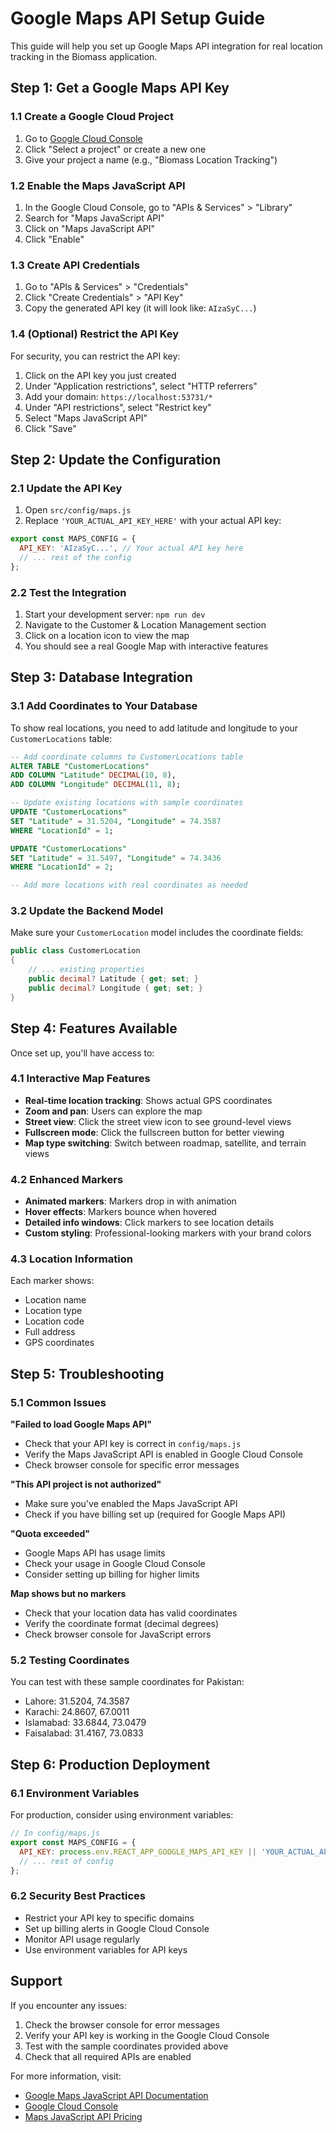 # Google Maps API Setup Guide

This guide will help you set up Google Maps API integration for real location tracking in the Biomass application.

## Step 1: Get a Google Maps API Key

### 1.1 Create a Google Cloud Project
1. Go to [Google Cloud Console](https://console.cloud.google.com/)
2. Click "Select a project" or create a new one
3. Give your project a name (e.g., "Biomass Location Tracking")

### 1.2 Enable the Maps JavaScript API
1. In the Google Cloud Console, go to "APIs & Services" > "Library"
2. Search for "Maps JavaScript API"
3. Click on "Maps JavaScript API"
4. Click "Enable"

### 1.3 Create API Credentials
1. Go to "APIs & Services" > "Credentials"
2. Click "Create Credentials" > "API Key"
3. Copy the generated API key (it will look like: `AIzaSyC...`)

### 1.4 (Optional) Restrict the API Key
For security, you can restrict the API key:
1. Click on the API key you just created
2. Under "Application restrictions", select "HTTP referrers"
3. Add your domain: `https://localhost:53731/*`
4. Under "API restrictions", select "Restrict key"
5. Select "Maps JavaScript API"
6. Click "Save"

## Step 2: Update the Configuration

### 2.1 Update the API Key
1. Open `src/config/maps.js`
2. Replace `'YOUR_ACTUAL_API_KEY_HERE'` with your actual API key:

```javascript
export const MAPS_CONFIG = {
  API_KEY: 'AIzaSyC...', // Your actual API key here
  // ... rest of the config
};
```

### 2.2 Test the Integration
1. Start your development server: `npm run dev`
2. Navigate to the Customer & Location Management section
3. Click on a location icon to view the map
4. You should see a real Google Map with interactive features

## Step 3: Database Integration

### 3.1 Add Coordinates to Your Database
To show real locations, you need to add latitude and longitude to your `CustomerLocations` table:

```sql
-- Add coordinate columns to CustomerLocations table
ALTER TABLE "CustomerLocations" 
ADD COLUMN "Latitude" DECIMAL(10, 8),
ADD COLUMN "Longitude" DECIMAL(11, 8);

-- Update existing locations with sample coordinates
UPDATE "CustomerLocations" 
SET "Latitude" = 31.5204, "Longitude" = 74.3587 
WHERE "LocationId" = 1;

UPDATE "CustomerLocations" 
SET "Latitude" = 31.5497, "Longitude" = 74.3436 
WHERE "LocationId" = 2;

-- Add more locations with real coordinates as needed
```

### 3.2 Update the Backend Model
Make sure your `CustomerLocation` model includes the coordinate fields:

```csharp
public class CustomerLocation
{
    // ... existing properties
    public decimal? Latitude { get; set; }
    public decimal? Longitude { get; set; }
}
```

## Step 4: Features Available

Once set up, you'll have access to:

### 4.1 Interactive Map Features
- **Real-time location tracking**: Shows actual GPS coordinates
- **Zoom and pan**: Users can explore the map
- **Street view**: Click the street view icon to see ground-level views
- **Fullscreen mode**: Click the fullscreen button for better viewing
- **Map type switching**: Switch between roadmap, satellite, and terrain views

### 4.2 Enhanced Markers
- **Animated markers**: Markers drop in with animation
- **Hover effects**: Markers bounce when hovered
- **Detailed info windows**: Click markers to see location details
- **Custom styling**: Professional-looking markers with your brand colors

### 4.3 Location Information
Each marker shows:
- Location name
- Location type
- Location code
- Full address
- GPS coordinates

## Step 5: Troubleshooting

### 5.1 Common Issues

**"Failed to load Google Maps API"**
- Check that your API key is correct in `config/maps.js`
- Verify the Maps JavaScript API is enabled in Google Cloud Console
- Check browser console for specific error messages

**"This API project is not authorized"**
- Make sure you've enabled the Maps JavaScript API
- Check if you have billing set up (required for Google Maps API)

**"Quota exceeded"**
- Google Maps API has usage limits
- Check your usage in Google Cloud Console
- Consider setting up billing for higher limits

**Map shows but no markers**
- Check that your location data has valid coordinates
- Verify the coordinate format (decimal degrees)
- Check browser console for JavaScript errors

### 5.2 Testing Coordinates
You can test with these sample coordinates for Pakistan:
- Lahore: 31.5204, 74.3587
- Karachi: 24.8607, 67.0011
- Islamabad: 33.6844, 73.0479
- Faisalabad: 31.4167, 73.0833

## Step 6: Production Deployment

### 6.1 Environment Variables
For production, consider using environment variables:

```javascript
// In config/maps.js
export const MAPS_CONFIG = {
  API_KEY: process.env.REACT_APP_GOOGLE_MAPS_API_KEY || 'YOUR_ACTUAL_API_KEY_HERE',
  // ... rest of config
};
```

### 6.2 Security Best Practices
- Restrict your API key to specific domains
- Set up billing alerts in Google Cloud Console
- Monitor API usage regularly
- Use environment variables for API keys

## Support

If you encounter any issues:
1. Check the browser console for error messages
2. Verify your API key is working in the Google Cloud Console
3. Test with the sample coordinates provided above
4. Check that all required APIs are enabled

For more information, visit:
- [Google Maps JavaScript API Documentation](https://developers.google.com/maps/documentation/javascript)
- [Google Cloud Console](https://console.cloud.google.com/)
- [Maps JavaScript API Pricing](https://developers.google.com/maps/pricing) 